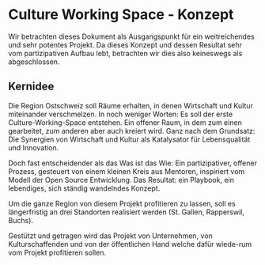 # Culture Working Space - Konzept

Wir betrachten dieses Dokument als Ausgangspunkt für ein weitreichendes und sehr potentes Projekt. Da dieses Konzept und dessen Resultat sehr vom partizipativen Aufbau lebt, betrachten wir dies also keineswegs als abgeschlossen.

## Kernidee
Die Region Ostschweiz soll Räume erhalten, in denen Wirtschaft und Kultur miteinander verschmelzen. In noch weniger Worten: Es soll der erste Culture-Working-Space entstehen. Ein offener Raum, in dem zum einen gearbeitet, zum anderen aber auch kreiert wird. Ganz nach dem Grundsatz: Die Synergien von Wirtschaft und Kultur als Katalysator für Lebensqualität und Innovation.

Doch fast entscheidender als das Was ist das Wie: Ein partizipativer, offener Prozess, gesteuert von einem kleinen Kreis aus Mentoren, inspiriert vom Modell der Open Source Entwicklung. Das Resultat: ein Playbook, ein lebendiges, sich ständig wandelndes Konzept.

Um die ganze Region von diesem Projekt profitieren zu lassen, soll es längerfristig an drei Standorten realisiert werden (St. Gallen, Rapperswil, Buchs).

Gestützt und getragen wird das Projekt von Unternehmen, von Kulturschaffenden und von der öffentlichen Hand welche dafür wiede-rum vom Projekt profitieren sollen.
 

